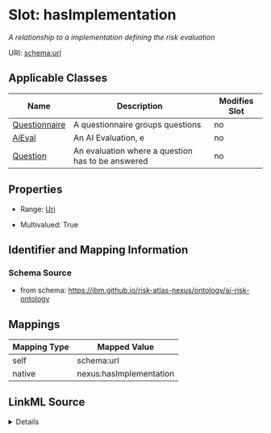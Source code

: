 

# Slot: hasImplementation


_A relationship to a implementation defining the risk evaluation_





URI: [schema:url](http://schema.org/url)



<!-- no inheritance hierarchy -->





## Applicable Classes

| Name | Description | Modifies Slot |
| --- | --- | --- |
| [Questionnaire](Questionnaire.md) | A questionnaire groups questions |  no  |
| [AiEval](AiEval.md) | An AI Evaluation, e |  no  |
| [Question](Question.md) | An evaluation where a question has to be answered |  no  |







## Properties

* Range: [Uri](Uri.md)

* Multivalued: True





## Identifier and Mapping Information







### Schema Source


* from schema: https://ibm.github.io/risk-atlas-nexus/ontology/ai-risk-ontology




## Mappings

| Mapping Type | Mapped Value |
| ---  | ---  |
| self | schema:url |
| native | nexus:hasImplementation |




## LinkML Source

<details>
```yaml
name: hasImplementation
description: A relationship to a implementation defining the risk evaluation
from_schema: https://ibm.github.io/risk-atlas-nexus/ontology/ai-risk-ontology
rank: 1000
slot_uri: schema:url
alias: hasImplementation
domain_of:
- AiEval
range: uri
multivalued: true
inlined: false

```
</details>